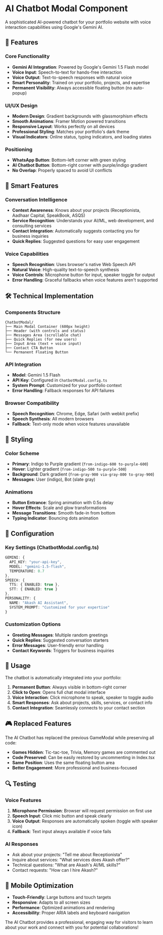 # AI Chatbot Modal Component

A sophisticated AI-powered chatbot for your portfolio website with voice interaction capabilities using Google's Gemini AI.

## 🤖 Features

### Core Functionality
- **Gemini AI Integration**: Powered by Google's Gemini 1.5 Flash model
- **Voice Input**: Speech-to-text for hands-free interaction
- **Voice Output**: Text-to-speech responses with natural voice
- **Smart Personality**: Trained on your portfolio, projects, and expertise
- **Permanent Visibility**: Always accessible floating button (no auto-popup)

### UI/UX Design
- **Modern Design**: Gradient backgrounds with glassmorphism effects
- **Smooth Animations**: Framer Motion powered transitions
- **Responsive Layout**: Works perfectly on all devices
- **Professional Styling**: Matches your portfolio's dark theme
- **Visual Indicators**: Online status, typing indicators, and loading states

### Positioning
- **WhatsApp Button**: Bottom-left corner with green styling
- **AI Chatbot Button**: Bottom-right corner with purple/indigo gradient
- **No Overlap**: Properly spaced to avoid UI conflicts

## 🎯 Smart Features

### Conversation Intelligence
- **Context Awareness**: Knows about your projects (Receptionista, Aadhaar Capital, SpeakBook, ASQS)
- **Service Recognition**: Understands your AI/ML, web development, and consulting services
- **Contact Integration**: Automatically suggests contacting you for business inquiries
- **Quick Replies**: Suggested questions for easy user engagement

### Voice Capabilities
- **Speech Recognition**: Uses browser's native Web Speech API
- **Natural Voice**: High-quality text-to-speech synthesis
- **Voice Controls**: Microphone button for input, speaker toggle for output
- **Error Handling**: Graceful fallbacks when voice features aren't supported

## 🛠️ Technical Implementation

### Components Structure
```
ChatbotModal/
├── Main Modal Container (600px height)
├── Header (with controls and status)
├── Messages Area (scrollable chat)
├── Quick Replies (for new users)
├── Input Area (text + voice input)
├── Contact CTA Button
└── Permanent Floating Button
```

### API Integration
- **Model**: Gemini 1.5 Flash
- **API Key**: Configured in `ChatbotModal.config.ts`
- **System Prompt**: Customized for your portfolio context
- **Error Handling**: Fallback responses for API failures

### Browser Compatibility
- **Speech Recognition**: Chrome, Edge, Safari (with webkit prefix)
- **Speech Synthesis**: All modern browsers
- **Fallback**: Text-only mode when voice features unavailable

## 🎨 Styling

### Color Scheme
- **Primary**: Indigo to Purple gradient (`from-indigo-600 to-purple-600`)
- **Hover**: Lighter gradient (`from-indigo-500 to-purple-500`)
- **Background**: Dark gradient (`from-gray-900 via-gray-800 to-gray-900`)
- **Messages**: User (indigo), Bot (slate gray)

### Animations
- **Button Entrance**: Spring animation with 0.5s delay
- **Hover Effects**: Scale and glow transformations
- **Message Transitions**: Smooth fade-in from bottom
- **Typing Indicator**: Bouncing dots animation

## 🔧 Configuration

### Key Settings (ChatbotModal.config.ts)
```typescript
GEMINI: {
  API_KEY: "your-api-key",
  MODEL: "gemini-1.5-flash",
  TEMPERATURE: 0.7
},
SPEECH: {
  TTS: { ENABLED: true },
  STT: { ENABLED: true }
},
PERSONALITY: {
  NAME: "Akash AI Assistant",
  SYSTEM_PROMPT: "Customized for your expertise"
}
```

### Customization Options
- **Greeting Messages**: Multiple random greetings
- **Quick Replies**: Suggested conversation starters
- **Error Messages**: User-friendly error handling
- **Contact Keywords**: Triggers for business inquiries

## 🚀 Usage

The chatbot is automatically integrated into your portfolio:

1. **Permanent Button**: Always visible in bottom-right corner
2. **Click to Open**: Opens full chat modal interface
3. **Voice Interaction**: Click microphone to speak, speaker to toggle audio
4. **Smart Responses**: Ask about projects, skills, services, or contact info
5. **Contact Integration**: Seamlessly connects to your contact section

## 🎮 Replaced Features

The AI Chatbot has replaced the previous GameModal while preserving all code:
- **Games Hidden**: Tic-tac-toe, Trivia, Memory games are commented out
- **Code Preserved**: Can be easily restored by uncommenting in Index.tsx
- **Same Position**: Uses the same floating button area
- **Better Engagement**: More professional and business-focused

## 🔍 Testing

### Voice Features
1. **Microphone Permission**: Browser will request permission on first use
2. **Speech Input**: Click mic button and speak clearly
3. **Voice Output**: Responses are automatically spoken (toggle with speaker icon)
4. **Fallback**: Text input always available if voice fails

### AI Responses
- Ask about your projects: "Tell me about Receptionista"
- Inquire about services: "What services does Akash offer?"
- Technical questions: "What are Akash's AI/ML skills?"
- Contact requests: "How can I hire Akash?"

## 📱 Mobile Optimization

- **Touch-Friendly**: Large buttons and touch targets
- **Responsive**: Adapts to all screen sizes
- **Performance**: Optimized animations and rendering
- **Accessibility**: Proper ARIA labels and keyboard navigation

The AI Chatbot provides a professional, engaging way for visitors to learn about your work and connect with you for potential collaborations!
